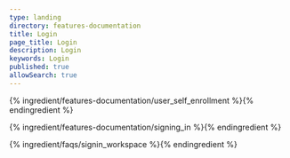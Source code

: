 ```yaml
---
type: landing
directory: features-documentation
title: Login
page_title: Login
description: Login
keywords: Login
published: true
allowSearch: true
---
```



{% ingredient/features-documentation/user_self_enrollment %}{% endingredient %}

{% ingredient/features-documentation/signing_in %}{% endingredient %}

{% ingredient/faqs/signin_workspace %}{% endingredient %}
